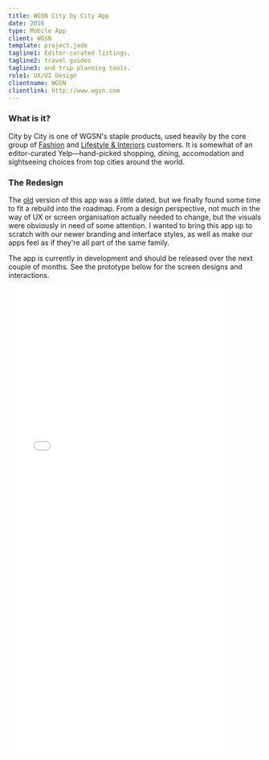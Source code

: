 ```yaml
---
title: WGSN City by City App
date: 2016
type: Mobile App
client: WGSN
template: project.jade
tagline1: Editor-curated listings,
tagline2: travel guides
tagline3: and trip planning tools.
role1: UX/UI Design
clientname: WGSN
clientlink: http://www.wgsn.com
---
```


<h3 data-title="What is it?">What is it?</h3>

City by City is one of WGSN's staple products, used heavily by the core group of <a href="https://www.wgsn.com/en/products/fashion/" target="_blank" class="highlighted">Fashion</a> and <a href="https://www.wgsn.com/en/products/lifestyle-interiors/" target="_blank" class="highlighted">Lifestyle &amp; Interiors</a> customers. It is somewhat of an editor-curated Yelp&mdash;hand-picked shopping, dining, accomodation and sightseeing choices from top cities around the world.

<h3 data-title="The Redesign">The Redesign</h3>

The <a href="https://itunes.apple.com/us/app/style-traveler/id451178706?mt=8" target="_blank" class="highlighted">old</a> version of this app was a <em>little</em> dated, but we finally found some time to fit a rebuild into the roadmap. From a design perspective, not much in the way of UX or screen organisation actually needed to change, but the visuals were obviously in need of some attention. I wanted to bring this app up to scratch with our newer branding and interface styles, as well as make our apps feel as if they're all part of the same family.

The app is currently in development and should be released over the next couple of months. See the prototype below for the screen designs and interactions.

<div class="block-top-lg text-center">
  <iframe width="438" height="930" src="//invis.io/G37EZPKXS" frameborder="0" allowfullscreen></iframe>
</div>